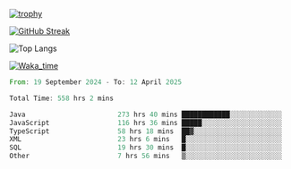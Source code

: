 <!--
**ren-joey/ren-joey** is a ✨ _special_ ✨ repository because its `README.md` (this file) appears on your GitHub profile.

Here are some ideas to get you started:

- 🔭 I’m currently working on ...
- 🌱 I’m currently learning ...
- 👯 I’m looking to collaborate on ...
- 🤔 I’m looking for help with ...
- 💬 Ask me about ...
- 📫 How to reach me: ...
- 😄 Pronouns: ...
- ⚡ Fun fact: ...
-->

[![trophy](https://github-profile-trophy.vercel.app/?username=ren-joey&theme=darkhub&column=5)](https://github.com/ren-joey)

[![GitHub Streak](https://streak-stats.demolab.com/?user=ren-joey&theme=dark)](https://github.com/ren-joey)

![Top Langs](https://github-readme-stats.vercel.app/api/top-langs?username=ren-joey&show_icons=true&layout=compact&locale=en&hide=html,CSS,scss,Pug,Twig&theme=dark)

[![Waka_time](https://github-readme-stats.vercel.app/api/wakatime?username=joeyren&theme=dark)](https://github.com/ren-joey)

<!--START_SECTION:waka-->

```rust
From: 19 September 2024 - To: 12 April 2025

Total Time: 558 hrs 2 mins

Java                       273 hrs 40 mins ████████████░░░░░░░░░░░░░   48.35 %
JavaScript                 116 hrs 36 mins █████░░░░░░░░░░░░░░░░░░░░   20.60 %
TypeScript                 58 hrs 18 mins  ██▓░░░░░░░░░░░░░░░░░░░░░░   10.30 %
XML                        23 hrs 6 mins   █░░░░░░░░░░░░░░░░░░░░░░░░   04.08 %
SQL                        19 hrs 30 mins  █░░░░░░░░░░░░░░░░░░░░░░░░   03.45 %
Other                      7 hrs 56 mins   ▒░░░░░░░░░░░░░░░░░░░░░░░░   01.40 %
```

<!--END_SECTION:waka-->
